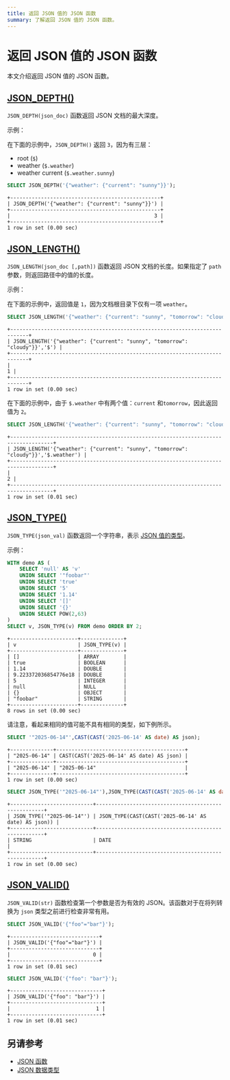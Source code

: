 ```yaml
---
title: 返回 JSON 值的 JSON 函数
summary: 了解返回 JSON 值的 JSON 函数。
---
```


# 返回 JSON 值的 JSON 函数

本文介绍返回 JSON 值的 JSON 函数。

## [JSON_DEPTH()](https://dev.mysql.com/doc/refman/8.0/en/json-attribute-functions.html#function_json-depth)

`JSON_DEPTH(json_doc)` 函数返回 JSON 文档的最大深度。

示例：

在下面的示例中，`JSON_DEPTH()` 返回 `3`，因为有三层：

- root (`$`)
- weather (`$.weather`)
- weather current (`$.weather.sunny`)

```sql
SELECT JSON_DEPTH('{"weather": {"current": "sunny"}}');
```

```
+-------------------------------------------------+
| JSON_DEPTH('{"weather": {"current": "sunny"}}') |
+-------------------------------------------------+
|                                               3 |
+-------------------------------------------------+
1 row in set (0.00 sec)
```

## [JSON_LENGTH()](https://dev.mysql.com/doc/refman/8.0/en/json-attribute-functions.html#function_json-length)

`JSON_LENGTH(json_doc [,path])` 函数返回 JSON 文档的长度。如果指定了 `path` 参数，则返回路径中的值的长度。

示例：

在下面的示例中，返回值是 `1`，因为文档根目录下仅有一项 `weather`。

```sql
SELECT JSON_LENGTH('{"weather": {"current": "sunny", "tomorrow": "cloudy"}}','$');
```

```
+----------------------------------------------------------------------------+
| JSON_LENGTH('{"weather": {"current": "sunny", "tomorrow": "cloudy"}}','$') |
+----------------------------------------------------------------------------+
|                                                                          1 |
+----------------------------------------------------------------------------+
1 row in set (0.00 sec)
```

在下面的示例中，由于 `$.weather` 中有两个值：`current` 和`tomorrow`，因此返回值为 `2`。

```sql
SELECT JSON_LENGTH('{"weather": {"current": "sunny", "tomorrow": "cloudy"}}','$.weather');
```

```
+------------------------------------------------------------------------------------+
| JSON_LENGTH('{"weather": {"current": "sunny", "tomorrow": "cloudy"}}','$.weather') |
+------------------------------------------------------------------------------------+
|                                                                                  2 |
+------------------------------------------------------------------------------------+
1 row in set (0.01 sec)
```

## [JSON_TYPE()](https://dev.mysql.com/doc/refman/8.0/en/json-attribute-functions.html#function_json-type)

`JSON_TYPE(json_val)` 函数返回一个字符串，表示 [JSON 值的类型](/data-type-json.md#json-值的类型)。

示例：

```sql
WITH demo AS (
    SELECT 'null' AS 'v'
    UNION SELECT '"foobar"'
    UNION SELECT 'true'
    UNION SELECT '5'
    UNION SELECT '1.14'
    UNION SELECT '[]'
    UNION SELECT '{}'
    UNION SELECT POW(2,63)
)
SELECT v, JSON_TYPE(v) FROM demo ORDER BY 2;
```

```
+----------------------+--------------+
| v                    | JSON_TYPE(v) |
+----------------------+--------------+
| []                   | ARRAY        |
| true                 | BOOLEAN      |
| 1.14                 | DOUBLE       |
| 9.223372036854776e18 | DOUBLE       |
| 5                    | INTEGER      |
| null                 | NULL         |
| {}                   | OBJECT       |
| "foobar"             | STRING       |
+----------------------+--------------+
8 rows in set (0.00 sec)
```

请注意，看起来相同的值可能不具有相同的类型，如下例所示。

```sql
SELECT '"2025-06-14"',CAST(CAST('2025-06-14' AS date) AS json);
```

```
+--------------+------------------------------------------+
| "2025-06-14" | CAST(CAST('2025-06-14' AS date) AS json) |
+--------------+------------------------------------------+
| "2025-06-14" | "2025-06-14"                             |
+--------------+------------------------------------------+
1 row in set (0.00 sec)
```

```sql
SELECT JSON_TYPE('"2025-06-14"'),JSON_TYPE(CAST(CAST('2025-06-14' AS date) AS json));
```

```
+---------------------------+-----------------------------------------------------+
| JSON_TYPE('"2025-06-14"') | JSON_TYPE(CAST(CAST('2025-06-14' AS date) AS json)) |
+---------------------------+-----------------------------------------------------+
| STRING                    | DATE                                                |
+---------------------------+-----------------------------------------------------+
1 row in set (0.00 sec)
```

## [JSON_VALID()](https://dev.mysql.com/doc/refman/8.0/en/json-attribute-functions.html#function_json-valid)

`JSON_VALID(str)` 函数检查第一个参数是否为有效的 JSON。该函数对于在将列转换为 `json` 类型之前进行检查非常有用。

```sql
SELECT JSON_VALID('{"foo"="bar"}');
```

```
+-----------------------------+
| JSON_VALID('{"foo"="bar"}') |
+-----------------------------+
|                           0 |
+-----------------------------+
1 row in set (0.01 sec)
```

```sql
SELECT JSON_VALID('{"foo": "bar"}');
```

```
+------------------------------+
| JSON_VALID('{"foo": "bar"}') |
+------------------------------+
|                            1 |
+------------------------------+
1 row in set (0.01 sec)
```

## 另请参考

- [JSON 函数](/functions-and-operators/json-functions.md)
- [JSON 数据类型](/data-type-json.md)
